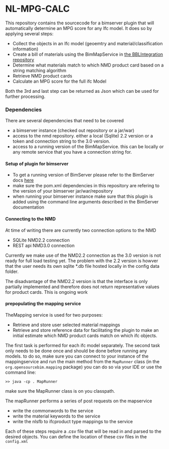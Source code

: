 # NL-MPG-CALC

This repository contains the sourcecode for a bimserver plugin that will automatically determine an MPG score for any Ifc model. It does so by applying several steps:
* Collect the objects in an Ifc model (geoemtry and material/classification information)
* Create a bill of materials using the BimMapService in [the BBLIntegration repository](https://github.com/TNOBIM/BBLintegration) 
* Determine what materials match to which NMD product card based on a string matching algorithm
* Retrieve NMD product cards
* Calculate an MPG score for the full ifc Model


Both the 3rd and last step can be returned as Json which can be used for further processing. 

### Dependencies
There are several dependencies that need to be covered
* a bimserver instance (checked out repository or a jar/war)
* access to the nmd repository. either a local (Sqlite) 2.2 version or a token and connection string to the 3.0 version. 
* access to a running version of the BimMapService. this can be locally or any remote service that you have a connection string for. 

#### Setup of plugin for bimserver

* To get a running version of BimServer please refer to the BimServer docs [here](https://github.com/opensourceBIM/BIMserver)
* make sure the pom.xml dependencies in this repository are refering to the version of your bimserver jar/war/repository 
* when running your bimserver instance make sure that this plugin is added using the command line arguments described in the BimServer documentation

#### Connecting to the NMD
At time of writing there are currently two connection options to the NMD
 * SQLite NMD2.2 connection
 * REST api NMD3.0 connection

 Currently we make use of the NMD2.2 connection as the 3.0 version is not ready for full load testing yet. The problem with the 2.2 version is howver that the user needs its own sqlite *.db file hosted locally in the config data folder. 

The disadvantage of the NMD2.2 version is that the interface is only partially implemented and therefore does not return representative values for product cards. This is ongoing work

#### prepopulating the mapping service
TheMapping service is used for two purposes:
* Retrieve and store user selected material mappings
* Retrieve and store reference data for facilitating the plugin to make an initial estimate which NMD product cards match on which ifc objects.

The first task is performed for each ifc model separately. The second task only needs to be done once and should be done before running any models. to do so, make sure you can connect to your instance of the mappingservice and run the main method from the `MapRunner` class (in the `org.opensourcebim.mapping` package) you can do so via your IDE or use the command line:

```
>> java -cp . MapRunner
```
make sure the MapRunner class is on you classpath.

The mapRunner performs a series of post requests on the mapservice
* write the commonwords to the service
* write the material keywords to the service
* write the nlsfb to ifcproduct type mappings to the service

Each of these steps require a .csv file that will be read in and parsed to the desired objects. You can define the location of these csv files in the `config.xml`







